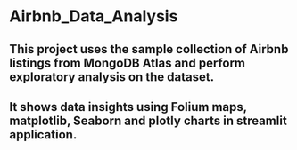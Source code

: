 # Airbnb_Data_Analysis

## This project uses the sample collection of Airbnb listings from MongoDB Atlas and perform exploratory analysis on the dataset.
##  It shows data insights using Folium maps, matplotlib, Seaborn and plotly charts in streamlit application.
